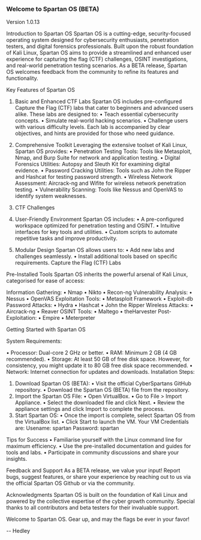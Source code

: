 ### Welcome to Spartan OS (BETA)
Version 1.0.13


Introduction to Spartan OS
Spartan OS is a cutting-edge, security-focused operating system designed for cybersecurity enthusiasts,
penetration testers, and digital forensics professionals. Built upon the robust foundation of Kali Linux,
Spartan OS aims to provide a streamlined and enhanced user experience for capturing the flag (CTF)
challenges, OSINT investigations, and real-world penetration testing scenarios. As a BETA release,
Spartan OS welcomes feedback from the community to refine its features and functionality.


Key Features of Spartan OS

1. Basic and Enhanced CTF Labs
Spartan OS includes pre-configured Capture the Flag (CTF) labs that cater to beginners and advanced
users alike. These labs are designed to:
• Teach essential cybersecurity concepts.
• Simulate real-world hacking scenarios.
• Challenge users with various difficulty levels.
Each lab is accompanied by clear objectives, and hints are provided for those who need guidance.

2. Comprehensive Toolkit
Leveraging the extensive toolset of Kali Linux, Spartan OS provides:
• Penetration Testing Tools: Tools like Metasploit, Nmap, and Burp Suite for network and
application testing.
• Digital Forensics Utilities: Autopsy and Sleuth Kit for examining digital evidence.
• Password Cracking Utilities: Tools such as John the Ripper and Hashcat for testing password
strength.
• Wireless Network Assessment: Aircrack-ng and Wifite for wireless network penetration
testing.
• Vulnerability Scanning: Tools like Nessus and OpenVAS to identify system weaknesses.

3. CTF Challenges


4. User-Friendly Environment
Spartan OS includes:
• A pre-configured workspace optimized for penetration testing and OSINT.
• Intuitive interfaces for key tools and utilities.
• Custom scripts to automate repetitive tasks and improve productivity.

5. Modular Design
Spartan OS allows users to:
• Add new labs and challenges seamlessly.
• Install additional tools based on specific requirements.
Capture the Flag (CTF) Labs

Pre-Installed Tools
Spartan OS inherits the powerful arsenal of Kali Linux, categorised for ease of access:

Information Gathering:
• Nmap
• Nikto
• Recon-ng
Vulnerability Analysis:
• Nessus
• OpenVAS
Exploitation Tools:
• Metasploit Framework
• Exploit-db
Password Attacks:
• Hydra
• Hashcat
• John the Ripper
Wireless Attacks:
• Aircrack-ng
• Reaver
OSINT Tools:
• Maltego
• theHarvester
Post-Exploitation:
• Empire
• Meterpreter


Getting Started with Spartan OS

System Requirements:

• Processor: Dual-core 2 GHz or better.
• RAM: Minimum 2 GB (4 GB recommended).
• Storage: At least 50 GB of free disk space. However, for consistency, you might update it to 80
GB free disk space recommended.
• Network: Internet connection for updates and downloads.
Installation Steps:
1. Download Spartan OS (BETA):
• Visit the official CyberSpartans GitHub repository.
• Download the Spartan OS (BETA) file from the repository.
2. Import the Spartan OS File:
• Open VirtualBox.
• Go to File > Import Appliance.
• Select the downloaded file and click Next.
• Review the appliance settings and click Import to complete the process.
3. Start Spartan OS:
• Once the import is complete, select Spartan OS from the VirtualBox list.
• Click Start to launch the VM.
Your VM Credentials are:
Usename: spartan
Password: spartan

Tips for Success
• Familiarise yourself with the Linux command line for maximum efficiency.
• Use the pre-installed documentation and guides for tools and labs.
• Participate in community discussions and share your insights.


Feedback and Support
As a BETA release, we value your input! Report bugs, suggest features, or share your experience by
reaching out to us via the official Spartan OS Github or via the community.


Acknowledgments
Spartan OS is built on the foundation of Kali Linux and powered by the collective expertise of the
cyber growth community. Special thanks to all contributors and beta testers for their invaluable support.


Welcome to Spartan OS. Gear up, and may the flags be ever in your favor!

-- Hedley
